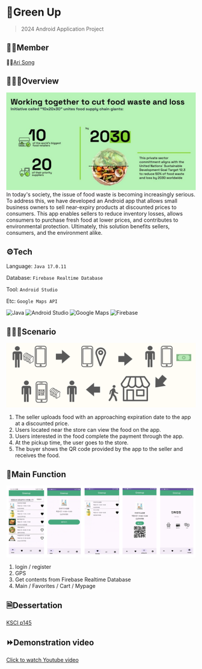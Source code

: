 #  🌱Green Up
> 2024 Android Application Project


## 👭🏻Member
👩🏻[Ari Song](https://github.com/songa102)


## 👩🏻‍💻Overview
![image1](https://github.com/chokyungjin0504/GreenUp/blob/main/image_1.png)
In today's society, the issue of food waste is becoming increasingly serious. To address this, we have developed an Android app that allows small business owners to sell near-expiry products at discounted prices to consumers. This app enables sellers to reduce inventory losses, allows consumers to purchase fresh food at lower prices, and contributes to environmental protection. Ultimately, this solution benefits sellers, consumers, and the environment alike.


## ⚙️Tech
Language:
`Java 17.0.11`

Database:
`Firebase Realtime Database`

Tool:
`Android Studio`

Etc:
`Google Maps API`


![Java](https://img.shields.io/badge/Java-ED8B00?style=for-the-badge&logo=openjdk&logoColor=white)
![Android Studio](https://img.shields.io/badge/Android-3DDC84?style=for-the-badge&logo=android&logoColor=white)
![Google Maps](https://img.shields.io/badge/Google-4285F4?logo=google&logoColor=fff&style=for-the-badge)
![Firebase](https://img.shields.io/badge/Firebase-039BE5?style=for-the-badge&logo=Firebase&logoColor=white)


## 🏃🏻‍♀️Scenario
![image3](https://github.com/chokyungjin0504/GreenUp/blob/main/image_3.png)
1. The seller uploads food with an approaching expiration date to the app at a discounted price.
2. Users located near the store can view the food on the app.
3. Users interested in the food complete the payment through the app.
4. At the pickup time, the user goes to the store.
5. The buyer shows the QR code provided by the app to the seller and receives the food.


## 📲Main Function
![image2](https://github.com/chokyungjin0504/GreenUp/blob/main/image_2.png)
1. login / register
2. GPS
3. Get contents from Firebase Realtime Database
4. Main / Favorites / Cart / Mypage


## 🗎Dessertation
[KSCI p145](https://ibookkorea.net/Viewer/2024-02)


## ⏩Demonstration video
[Click to watch Youtube video](https://youtu.be/9EwzVdQH0Qo)
